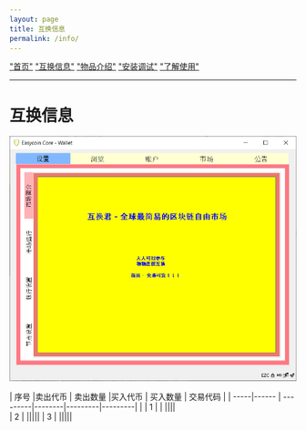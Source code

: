 ```yaml
---
layout: page
title: 互换信息
permalink: /info/
---
```


["首页"](https://ubarterchain.github.io/) ["互换信息"](/info/)  ["物品介绍"](/list/)   ["安装调试"](/install/)   ["了解使用"](/learn/) 

---
# 互换信息 #

<div class='fig figcenter fighighlight'>
  <img src='/11.png'>
</div>

| 序号 |卖出代币 | 卖出数量 |买入代币 | 买入数量 | 交易代码 |
| -----|------  | ---------|--------|---------|---------|                            |
|   1  |         |  ||||   
|   2  | |||||
|   3  | |||||



